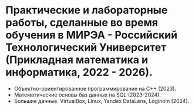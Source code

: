 # Практические и лабораторные работы, сделанные во время обучения в МИРЭА - Российский Технологический Университет (Прикладная математика и информатика, 2022 - 2026).

- Объектно-ориентированное программирование на C++ (2023).
- Математические основы баз данных на SQL (2023-2024).
- Большие данные. VirtualBox, Linux, Yandex DataLens, Loginom (2024).
